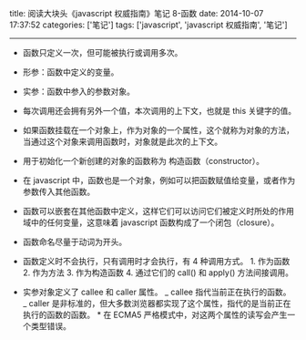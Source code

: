 title: 阅读大块头《javascript 权威指南》笔记 8-函数
date: 2014-10-07 17:37:52
categories: ['笔记']
tags: ['javascript', 'javascript 权威指南', '笔记']

---

- 函数只定义一次，但可能被执行或调用多次。

- 形参：函数中定义的变量。

- 实参：函数中参入的参数对象。

- 每次调用还会拥有另外一个值，本次调用的上下文，也就是 this 关键字的值。

- 如果函数挂载在一个对象上，作为对象的一个属性，这个就称为对象的方法，当通过这个对象来调用函数时，对象就是此次的上下文。

- 用于初始化一个新创建的对象的函数称为 构造函数（constructor）。

- 在 javascript 中，函数也是一个对象，例如可以把函数赋值给变量，或者作为参数传入其他函数。

- 函数可以嵌套在其他函数中定义，这样它们可以访问它们被定义时所处的作用域中的任何变量，这意味着 javascript 函数构成了一个闭包（closure）。

- 函数命名尽量于动词为开头。

- 函数定义时不会执行，只有调用时才会执行，有 4 种调用方式。 1. 作为函数 2. 作为方法 3. 作为构造函数 4. 通过它们的 call() 和 apply() 方法间接调用。

- 实参对象定义了 callee 和 caller 属性。
  _ callee 指代当前正在执行的函数。
  _ caller 是非标准的，但大多数浏览器都实现了这个属性，指代的是当前正在执行的函数的函数。 \* 在 ECMA5 严格模式中，对这两个属性的读写会产生一个类型错误。
